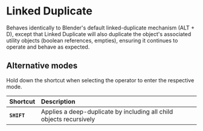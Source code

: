 # Linked Duplicate

Behaves identically to Blender's default linked-duplicate mechanism (ALT + D), except that Linked Duplicate will also duplicate the object's associated utility objects (boolean references, empties), ensuring it continues to operate and behave as expected.

## Alternative modes

Hold down the shortcut when selecting the operator to enter the respective mode.

| Shortcut | Description |
| :--- | :--- |
| **`SHIFT`** | Applies a deep-duplicate by including all child objects recursively |